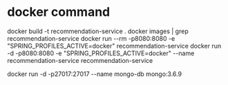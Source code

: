# docker command
docker build -t recommendation-service .
docker images | grep recommendation-service
docker run --rm -p8080:8080 -e "SPRING_PROFILES_ACTIVE=docker" recommendation-service
docker run -d -p8080:8080 -e "SPRING_PROFILES_ACTIVE=docker" --name recommendation-service recommendation-service

docker run -d -p27017:27017 --name mongo-db mongo:3.6.9